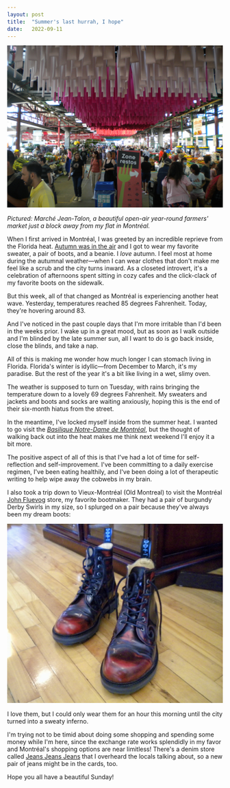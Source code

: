 ```yaml
---
layout: post
title:  "Summer's last hurrah, I hope"
date:   2022-09-11
--- 
```


![Marché Jean-Talon](/images/marche-jean-talon.jpg)

_Pictured: Marché Jean-Talon, a beautiful open-air year-round farmers'
market just a block away from my flat in Montréal._

When I first arrived in Montréal, I was greeted by an incredible reprieve
from the Florida heat. [Autumn was in the
air](/2022/09/07/as-the-leaves-turn.html) and I got to wear my favorite
sweater, a pair of boots, and a beanie. I _love_ autumn. I feel most at
home during the autumnal weather—when I can wear clothes that don't make
me feel like a scrub and the city turns inward. As a closeted introvert,
it's a celebration of afternoons spent sitting in cozy cafes and the
click-clack of my favorite boots on the sidewalk.

But this week, all of that changed as Montréal is experiencing another
heat wave. Yesterday, temperatures reached 85 degrees Fahrenheit. Today,
they're hovering around 83. 

And I've noticed in the past couple days that I'm more irritable than I'd
been in the weeks prior. I wake up in a great mood, but as soon as I walk
outside and I'm blinded by the late summer sun, all I want to do is go
back inside, close the blinds, and take a nap.

All of this is making me wonder how much longer I can stomach living in
Florida. Florida's winter is idyllic—from December to March, it's my
paradise. But the rest of the year it's a bit like living in a wet, slimy
oven.

The weather is supposed to turn on Tuesday, with rains bringing the
temperature down to a lovely 69 degrees Fahrenheit. My sweaters and
jackets and boots and socks are waiting anxiously, hoping this is the end
of their six-month hiatus from the street.

In the meantime, I've locked myself inside from the summer heat. I wanted
to go visit the
[_Basilique Notre-Dame de
Montréal_](https://en.wikipedia.org/wiki/Notre-Dame_Basilica_%28Montreal%29),
but the thought of walking back out into the heat makes me think next
weekend I'll enjoy it a bit more.

The positive aspect of all of this is that I've had a lot of time for
self-reflection and self-improvement. I've been committing to a daily
exercise regimen, I've been eating healthily, and I've been doing a lot of
therapeutic writing to help wipe away the cobwebs in my brain.

I also took a trip down to Vieux-Montréal (Old Montreal) to visit the
Montréal [John Fluevog](https://www.fluevog.com/) store, my favorite
bootmaker. They had a pair of burgundy Derby Swirls in my size, so
I splurged on a pair because they've always been my dream boots:

![Fluevog Derby Swirls](/images/derby-swirls.jpg)

I love them, but I could only wear them for an hour this morning until the
city turned into a sweaty inferno.

I'm trying not to be timid about doing some shopping and spending some
money while I'm here, since the exchange rate works splendidly in my favor
and Montréal's shopping options are near limitless! There's a denim store
called [Jeans Jeans Jeans](https://www.jeansjeansjeans.ca/) that
I overheard the locals talking about, so a new pair of jeans might be in
the cards, too.

Hope you all have a beautiful Sunday!
